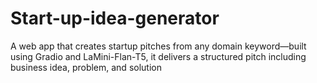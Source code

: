 # Start-up-idea-generator
A web app that creates startup pitches from any domain keyword—built using Gradio and LaMini-Flan-T5, it delivers a structured pitch including business idea, problem, and solution
